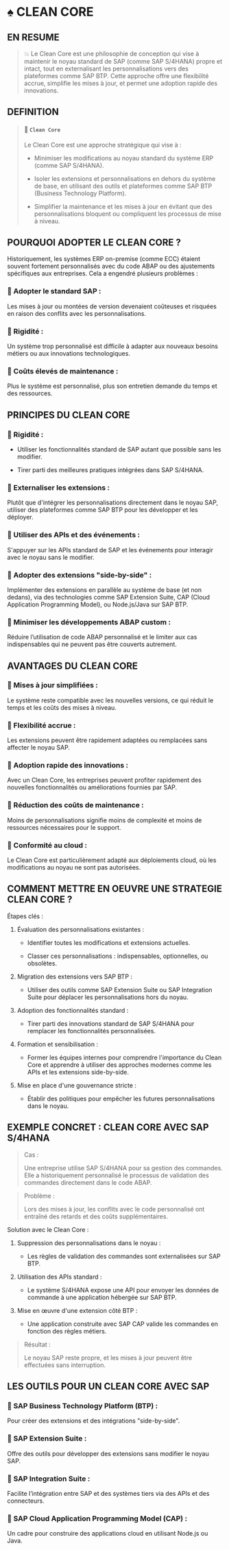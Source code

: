 # ♠ CLEAN CORE

## EN RESUME

> :boom: Le Clean Core est une philosophie de conception qui vise à maintenir le noyau standard de SAP (comme SAP S/4HANA) propre et intact, tout en externalisant les personnalisations vers des plateformes comme SAP BTP. Cette approche offre une flexibilité accrue, simplifie les mises à jour, et permet une adoption rapide des innovations.

## DEFINITION

> #### :bookmark: `Clean Core`
>
> Le Clean Core est une approche stratégique qui vise à :
>
> - Minimiser les modifications au noyau standard du système ERP (comme SAP S/4HANA).
>
> - Isoler les extensions et personnalisations en dehors du système de base, en utilisant des outils et plateformes comme SAP BTP (Business Technology Platform).
>
> - Simplifier la maintenance et les mises à jour en évitant que des personnalisations bloquent ou compliquent les processus de mise à niveau.

## POURQUOI ADOPTER LE CLEAN CORE ?

Historiquement, les systèmes ERP on-premise (comme ECC) étaient souvent fortement personnalisés avec du code ABAP ou des ajustements spécifiques aux entreprises. Cela a engendré plusieurs problèmes :

### :small_red_triangle_down: Adopter le standard SAP :

Les mises à jour ou montées de version devenaient coûteuses et risquées en raison des conflits avec les personnalisations.

### :small_red_triangle_down: Rigidité :

Un système trop personnalisé est difficile à adapter aux nouveaux besoins métiers ou aux innovations technologiques.

### :small_red_triangle_down: Coûts élevés de maintenance :

Plus le système est personnalisé, plus son entretien demande du temps et des ressources.

## PRINCIPES DU CLEAN CORE

### :small_red_triangle_down: Rigidité :

- Utiliser les fonctionnalités standard de SAP autant que possible sans les modifier.

- Tirer parti des meilleures pratiques intégrées dans SAP S/4HANA.

### :small_red_triangle_down: Externaliser les extensions :

Plutôt que d'intégrer les personnalisations directement dans le noyau SAP, utiliser des plateformes comme SAP BTP pour les développer et les déployer.

### :small_red_triangle_down: Utiliser des APIs et des événements :

S'appuyer sur les APIs standard de SAP et les événements pour interagir avec le noyau sans le modifier.

### :small_red_triangle_down: Adopter des extensions "side-by-side" :

Implémenter des extensions en parallèle au système de base (et non dedans), via des technologies comme SAP Extension Suite, CAP (Cloud Application Programming Model), ou Node.js/Java sur SAP BTP.

### :small_red_triangle_down: Minimiser les développements ABAP custom :

Réduire l’utilisation de code ABAP personnalisé et le limiter aux cas indispensables qui ne peuvent pas être couverts autrement.

## AVANTAGES DU CLEAN CORE

### :small_red_triangle_down: Mises à jour simplifiées :

Le système reste compatible avec les nouvelles versions, ce qui réduit le temps et les coûts des mises à niveau.

### :small_red_triangle_down: Flexibilité accrue :

Les extensions peuvent être rapidement adaptées ou remplacées sans affecter le noyau SAP.

### :small_red_triangle_down: Adoption rapide des innovations :

Avec un Clean Core, les entreprises peuvent profiter rapidement des nouvelles fonctionnalités ou améliorations fournies par SAP.

### :small_red_triangle_down: Réduction des coûts de maintenance :

Moins de personnalisations signifie moins de complexité et moins de ressources nécessaires pour le support.

### :small_red_triangle_down: Conformité au cloud :

Le Clean Core est particulièrement adapté aux déploiements cloud, où les modifications au noyau ne sont pas autorisées.

## COMMENT METTRE EN OEUVRE UNE STRATEGIE CLEAN CORE ?

Étapes clés :

1. Évaluation des personnalisations existantes :

   - Identifier toutes les modifications et extensions actuelles.

   - Classer ces personnalisations : indispensables, optionnelles, ou obsolètes.

2. Migration des extensions vers SAP BTP :

   - Utiliser des outils comme SAP Extension Suite ou SAP Integration Suite pour déplacer les personnalisations hors du noyau.

3. Adoption des fonctionnalités standard :

   - Tirer parti des innovations standard de SAP S/4HANA pour remplacer les fonctionnalités personnalisées.

4. Formation et sensibilisation :

   - Former les équipes internes pour comprendre l'importance du Clean Core et apprendre à utiliser des approches modernes comme les APIs et les extensions side-by-side.

5. Mise en place d'une gouvernance stricte :

   - Établir des politiques pour empêcher les futures personnalisations dans le noyau.

## EXEMPLE CONCRET : CLEAN CORE AVEC SAP S/4HANA

> Cas :
>
> Une entreprise utilise SAP S/4HANA pour sa gestion des commandes. Elle a historiquement personnalisé le processus de validation des commandes directement dans le code ABAP.

> Problème :
>
> Lors des mises à jour, les conflits avec le code personnalisé ont entraîné des retards et des coûts supplémentaires.

Solution avec le Clean Core :

1. Suppression des personnalisations dans le noyau :

   - Les règles de validation des commandes sont externalisées sur SAP BTP.

2. Utilisation des APIs standard :

   - Le système S/4HANA expose une API pour envoyer les données de commande à une application hébergée sur SAP BTP.

3. Mise en œuvre d'une extension côté BTP :

   - Une application construite avec SAP CAP valide les commandes en fonction des règles métiers.

> Résultat :
>
> Le noyau SAP reste propre, et les mises à jour peuvent être effectuées sans interruption.

## LES OUTILS POUR UN CLEAN CORE AVEC SAP

### :small_red_triangle_down: SAP Business Technology Platform (BTP) :

Pour créer des extensions et des intégrations "side-by-side".

### :small_red_triangle_down: SAP Extension Suite :

Offre des outils pour développer des extensions sans modifier le noyau SAP.

### :small_red_triangle_down: SAP Integration Suite :

Facilite l’intégration entre SAP et des systèmes tiers via des APIs et des connecteurs.

### :small_red_triangle_down: SAP Cloud Application Programming Model (CAP) :

Un cadre pour construire des applications cloud en utilisant Node.js ou Java.
